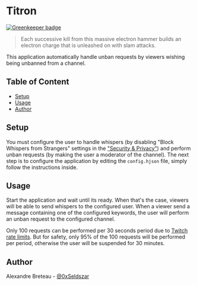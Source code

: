 # Titron

[![Greenkeeper badge](https://badges.greenkeeper.io/Seldszar/titron.svg)](https://greenkeeper.io/)

> Each successive kill from this massive electron hammer builds an electron charge that is unleashed on with slam attacks.

This application automatically handle unban requests by viewers wishing being unbanned from a channel.

## Table of Content

- [Setup](#setup)
- [Usage](#usage)
- [Author](#author)

## Setup

You must configure the user to handle whispers (by disabling "Block Whispers from Strangers" settings in the ["Security & Privacy"](https://www.twitch.tv/settings/security)) and perform unban requests (by making the user a moderator of the channel).
The next step is to configure the application by editing the `config.hjson` file, simply follow the instructions inside.

## Usage

Start the application and wait until its ready. When that's the case, viewers will be able to send whispers to the configured user.
When a viewer send a message containing one of the configured keywords, the user will perform an unban request to the configured channel.

Only 100 requests can be performed per 30 seconds period due to [Twitch rate limits](https://dev.twitch.tv/docs/irc#irc-command-and-message-limits).
But for safety, only 95% of the 100 requests will be performed per period, otherwise the user will be suspended for 30 minutes.

## Author

Alexandre Breteau - [@0xSeldszar](https://twitter.com/0xSeldszar)
